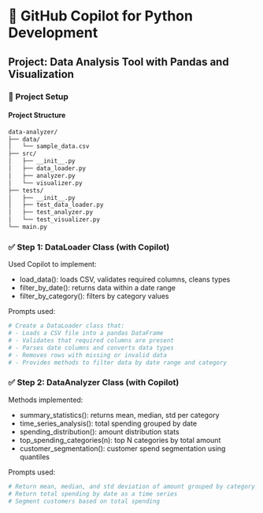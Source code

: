 # 🧠 GitHub Copilot for Python Development

## Project: Data Analysis Tool with Pandas and Visualization

### 🧪 Project Setup

#### Project Structure
```bash
data-analyzer/
├── data/
│   └── sample_data.csv
├── src/
│   ├── __init__.py
│   ├── data_loader.py
│   ├── analyzer.py
│   └── visualizer.py
├── tests/
│   ├── __init__.py
│   ├── test_data_loader.py
│   ├── test_analyzer.py
│   └── test_visualizer.py
└── main.py
```

### ✅ Step 1: DataLoader Class (with Copilot)

Used Copilot to implement:

- load_data(): loads CSV, validates required columns, cleans types
- filter_by_date(): returns data within a date range
- filter_by_category(): filters by category values

Prompts used:
```python
# Create a DataLoader class that:
# - Loads a CSV file into a pandas DataFrame
# - Validates that required columns are present
# - Parses date columns and converts data types
# - Removes rows with missing or invalid data
# - Provides methods to filter data by date range and category
```
### ✅ Step 2: DataAnalyzer Class (with Copilot)

Methods implemented:
- summary_statistics(): returns mean, median, std per category
- time_series_analysis(): total spending grouped by date
- spending_distribution(): amount distribution stats
- top_spending_categories(n): top N categories by total amount
- customer_segmentation(): customer spend segmentation using quantiles

Prompts used:
```python
# Return mean, median, and std deviation of amount grouped by category
# Return total spending by date as a time series
# Segment customers based on total spending

